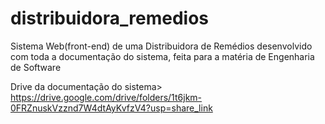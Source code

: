 # distribuidora_remedios
 Sistema Web(front-end) de uma Distribuidora de Remédios desenvolvido com toda a documentação do sistema, feita para a matéria de Engenharia de Software

Drive da documentação do sistema>
https://drive.google.com/drive/folders/1t6jkm-0FRZnuskVzznd7W4dtAyKvfzV4?usp=share_link

